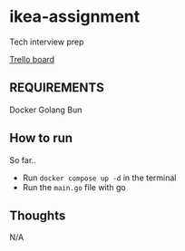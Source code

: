 # ikea-assignment
Tech interview prep

[Trello board](https://trello.com/b/8ku9FoK8/ikea-assignment)

## REQUIREMENTS
Docker
Golang
Bun

## How to run
So far..
- Run `docker compose up -d` in the terminal
- Run the `main.go` file with go

## Thoughts
N/A
